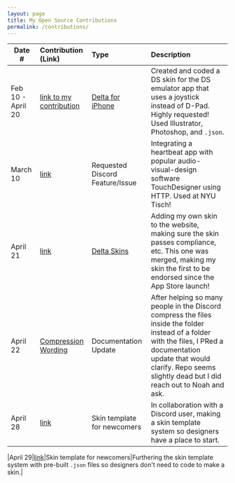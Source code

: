 ```yaml
---
layout: page
title: My Open Source Contributions
permalink: /contributions/
---
```


<!--
Type of the contribution should be "Wikipedia edit", "OpenStreet Map feature", "Documentation", "Course website", "Blog",
"Browser Add-on", etc.

The description should include a brief summary of what you did.

The link should bring us to a public page that shows your contribution. 

Replace the first row with your own contribution. 

-->





| Date #       | Contribution (Link)  | Type  | Description |
|---|:---|:---|:---|
|Feb 10 - April 20 | [link to my contribution](https://github.com/rajsodhinyu/deltaskins/blob/main/PinkWithJoystick/iphone_edgetoedge_portrait.pdf)    | [Delta for iPhone](https://github.com/rileytestut/Delta)|   Created and coded a DS skin for the DS emulator app that uses a joystick instead of D-Pad. Highly requested! Used Illustrator, Photoshop, and `.json`.|
|March 10|[link](https://github.com/rajsodhinyu/pulsoid)|Requested Discord Feature/Issue|Integrating a heartbeat app with popular audio-visual-design software TouchDesigner using HTTP. Used at NYU Tisch!|
|April 21 |[link](https://github.com/delta-skins/delta-skins.github.io/pull/13)|[Delta Skins](https://delta-skins.github.io/)|Adding my own skin to the website, making sure the skin passes compliance, etc. This one was merged, making my skin the first to be endorsed since the App Store launch! |
|April 22|[Compression Wording](https://github.com/noah978/Delta-Docs/pull/9)|Documentation Update|After helping so many people in the Discord compress the files inside the folder instead of a folder with the files, I PRed a documentation update that would clarify. Repo seems slightly dead but I did reach out to Noah and ask.|
|April 28|[link](https://github.com/aphaits/Deltaskin-Template)|Skin template for newcomers|In collaboration with a Discord user, making a skin template system so designers have a place to start.|

|April 29|[link](https://github.com/aphaits/Deltaskin-Template)|Skin template for newcomers|Furthering the skin template system with pre-built `.json` files so designers don't need to code to make a skin.|

